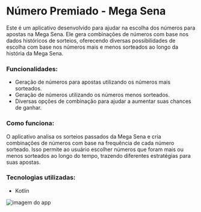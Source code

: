 # Número Premiado - Mega Sena

Este é um aplicativo desenvolvido para ajudar na escolha dos números para apostas na Mega Sena. Ele gera combinações de números com base nos dados históricos de sorteios, oferecendo diversas possibilidades de escolha com base nos números mais e menos sorteados ao longo da história da Mega Sena.

### Funcionalidades:
- Geração de números para apostas utilizando os números mais sorteados.
- Geração de números utilizando os números menos sorteados.
- Diversas opções de combinação para ajudar a aumentar suas chances de ganhar.

### Como funciona:
O aplicativo analisa os sorteios passados da Mega Sena e cria combinações de números com base na frequência de cada número sorteado. Isso permite ao usuário escolher números que foram mais ou menos sorteados ao longo do tempo, trazendo diferentes estratégias para suas apostas.

### Tecnologias utilizadas:
- Kotlin

![imagem do app](res/drawable/appimg.png)


